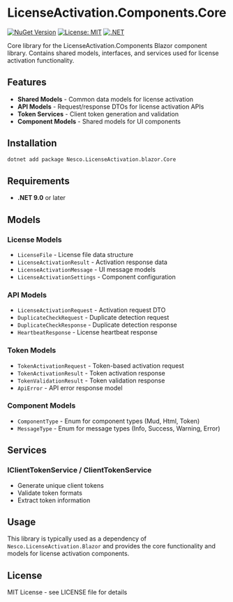 # LicenseActivation.Components.Core

[![NuGet Version](https://img.shields.io/nuget/v/Nesco.LicenseActivation.blazor.Core)](https://www.nuget.org/packages/Nesco.LicenseActivation.blazor.Core/)
[![License: MIT](https://img.shields.io/badge/License-MIT-yellow.svg)](https://opensource.org/licenses/MIT)
[![.NET](https://img.shields.io/badge/.NET-9.0-512BD4)](https://dotnet.microsoft.com)

Core library for the LicenseActivation.Components Blazor component library. Contains shared models, interfaces, and services used for license activation functionality.

## Features

- **Shared Models** - Common data models for license activation
- **API Models** - Request/response DTOs for license activation APIs
- **Token Services** - Client token generation and validation
- **Component Models** - Shared models for UI components

## Installation

```bash
dotnet add package Nesco.LicenseActivation.blazor.Core
```

## Requirements

- **.NET 9.0** or later

## Models

### License Models
- `LicenseFile` - License file data structure
- `LicenseActivationResult` - Activation response data
- `LicenseActivationMessage` - UI message models
- `LicenseActivationSettings` - Component configuration

### API Models  
- `LicenseActivationRequest` - Activation request DTO
- `DuplicateCheckRequest` - Duplicate detection request
- `DuplicateCheckResponse` - Duplicate detection response
- `HeartbeatResponse` - License heartbeat response

### Token Models
- `TokenActivationRequest` - Token-based activation request
- `TokenActivationResult` - Token activation response
- `TokenValidationResult` - Token validation response
- `ApiError` - API error response model

### Component Models
- `ComponentType` - Enum for component types (Mud, Html, Token)
- `MessageType` - Enum for message types (Info, Success, Warning, Error)

## Services

### IClientTokenService / ClientTokenService
- Generate unique client tokens
- Validate token formats
- Extract token information

## Usage

This library is typically used as a dependency of `Nesco.LicenseActivation.Blazor` and provides the core functionality and models for license activation components.

## License

MIT License - see LICENSE file for details
